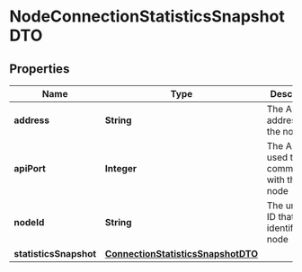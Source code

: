 # NodeConnectionStatisticsSnapshotDTO

## Properties
Name | Type | Description | Notes
------------ | ------------- | ------------- | -------------
**address** | **String** | The API address of the node |  [optional]
**apiPort** | **Integer** | The API port used to communicate with the node |  [optional]
**nodeId** | **String** | The unique ID that identifies the node |  [optional]
**statisticsSnapshot** | [**ConnectionStatisticsSnapshotDTO**](ConnectionStatisticsSnapshotDTO.md) |  |  [optional]
